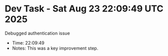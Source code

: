 # Dev Task - Sat Aug 23 22:09:49 UTC 2025
Debugged authentication issue
- Time: 22:09:49
- Notes: This was a key improvement step.
